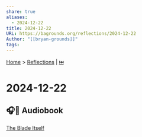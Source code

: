 ```yaml
---
share: true
aliases:
  - 2024-12-22
title: 2024-12-22
URL: https://bagrounds.org/reflections/2024-12-22
Author: "[[bryan-grounds]]"
tags: 
---
```

[Home](../index.md) > [Reflections](./index.md) | [⏮️](./2024-12-21.md)  
# 2024-12-22  
## 🎧📖 Audiobook  
[The Blade Itself](../books/the-blade-itself.md)  
